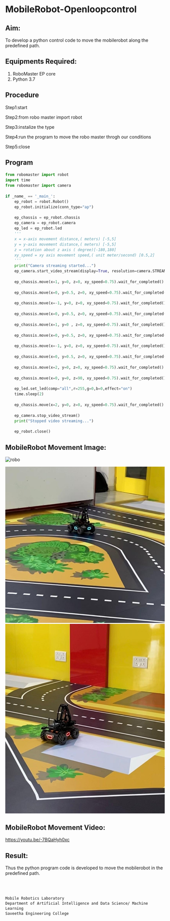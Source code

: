 # MobileRobot-Openloopcontrol
## Aim:

To develop a python control code to move the mobilerobot along the predefined path.

## Equipments Required:
1. RoboMaster EP core
2. Python 3.7

## Procedure

Step1:start

Step2:from robo master import robot

Step3:instalize the type

Step4:run the program to move the robo master throgh our conditions

Step5:close

## Program
```python
from robomaster import robot
import time
from robomaster import camera

if _name_ == '_main_':
    ep_robot = robot.Robot()
    ep_robot.initialize(conn_type="ap")

    ep_chassis = ep_robot.chassis
    ep_camera = ep_robot.camera
    ep_led = ep_robot.led    
    '''
    x = x-axis movement distance,( meters) [-5,5]
    y = y-axis movement distance,( meters) [-5,5]
    z = rotation about z axis ( degree)[-180,180]
    xy_speed = xy axis movement speed,( unit meter/second) [0.5,2]
    '''
    print("Camera streaming started...")
    ep_camera.start_video_stream(display=True, resolution=camera.STREAM_360P)    
        
    ep_chassis.move(x=1, y=0, z=0, xy_speed=0.75).wait_for_completed()

    ep_chassis.move(x=0, y=0.5, z=0, xy_speed=0.75).wait_for_completed()

    ep_chassis.move(x=-1, y=0, z=0, xy_speed=0.75).wait_for_completed()

    ep_chassis.move(x=0, y=0.5, z=0, xy_speed=0.75).wait_for_completed()

    ep_chassis.move(x=1, y=0 , z=0, xy_speed=0.75).wait_for_completed()

    ep_chassis.move(x=0, y=0.5, z=0, xy_speed=0.75).wait_for_completed()

    ep_chassis.move(x=-1, y=0, z=0, xy_speed=0.75).wait_for_completed()

    ep_chassis.move(x=0, y=0.5, z=0, xy_speed=0.75).wait_for_completed()

    ep_chassis.move(x=2, y=0, z=0, xy_speed=0.75).wait_for_completed()

    ep_chassis.move(x=0, y=0, z=90, xy_speed=0.75).wait_for_completed()

    ep_led.set_led(comp="all",r=255,g=0,b=0,effect="on")   
    time.sleep(2)    

    ep_chassis.move(x=2, y=0, z=0, xy_speed=0.75).wait_for_completed()

    ep_camera.stop_video_stream()
    print("Stopped video streaming...")

    ep_robot.close()
```


## MobileRobot Movement Image:

![robo](./img/robomaster.png)

![output](https://github.com/Sucharithachowdary/mobilerobot-openloopcontrol/blob/main/start.jpeg?raw=true)
![output](https://github.com/Sucharithachowdary/mobilerobot-openloopcontrol/blob/main/end.jpeg?raw=true)

## MobileRobot Movement Video:

https://youtu.be/-7BQaHyh0xc

## Result:
Thus the python program code is developed to move the mobilerobot in the predefined path.


<br/>
<br/>

```
Mobile Robotics Laboratory
Department of Artificial Intelligence and Data Science/ Machine Learning
Saveetha Engineering College
```
